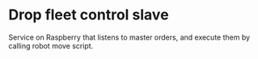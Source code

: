 Drop fleet control slave
========================

Service on Raspberry that listens to master orders,
and execute them by calling robot move script.

